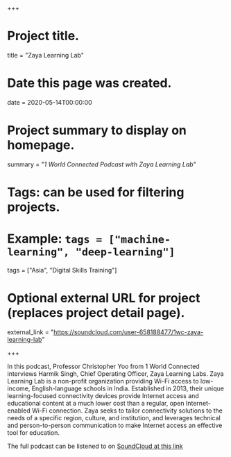 +++
# Project title.
title = "Zaya Learning Lab"

# Date this page was created.
date = 2020-05-14T00:00:00

# Project summary to display on homepage.
summary = "*1 World Connected Podcast with Zaya Learning Lab*"

# Tags: can be used for filtering projects.
# Example: `tags = ["machine-learning", "deep-learning"]`
tags = ["Asia", "Digital Skills Training"]

# Optional external URL for project (replaces project detail page).
external_link = "https://soundcloud.com/user-658188477/1wc-zaya-learning-lab"

+++

In this podcast, Professor Christopher Yoo from 1 World Connected interviews Harmik Singh, Chief Operating Officer, Zaya Learning Labs. Zaya Learning Lab is a non-profit organization providing Wi-Fi access to low-income, English-language schools in India. Established in 2013, their unique learning-focused connectivity devices provide Internet access and educational content at a much lower cost than a regular, open Internet-enabled Wi-Fi connection. Zaya seeks to tailor connectivity solutions to the needs of a specific region, culture, and institution, and leverages technical and person-to-person communication to make Internet access an effective tool for education.

The full podcast can be listened to on [SoundCloud at this link](https://soundcloud.com/user-658188477/1wc-zaya-learning-lab)

